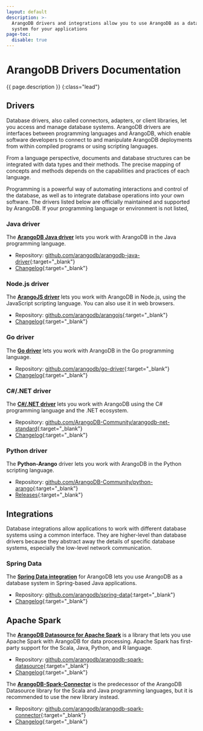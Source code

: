 ```yaml
---
layout: default
description: >-
  ArangoDB drivers and integrations allow you to use ArangoDB as a database
  system for your applications
page-toc:
  disable: true
---
```

# ArangoDB Drivers Documentation

{{ page.description }}
{:class="lead"}

## Drivers

Database drivers, also called connectors, adapters, or client libraries, let you
access and manage database systems. ArangoDB drivers are interfaces between
programming languages and ArangoDB, which enable software developers to connect
to and manipulate ArangoDB deployments from within compiled programs or using
scripting languages.

From a language perspective, documents and database structures can be integrated
with data types and their methods. The precise mapping of concepts and methods
depends on the capabilities and practices of each language.

Programming is a powerful way of automating interactions and control of the
database, as well as to integrate database operations into your own software.
The drivers listed below are officially maintained and supported by ArangoDB.
If your programming language or environment is not listed, 

### Java driver

The [**ArangoDB Java driver**](java.html) lets you work with ArangoDB in the
Java programming language.

- Repository: [github.com/arangodb/arangodb-java-driver](https://github.com/arangodb/arangodb-java-driver){:target="_blank"}
- [Changelog](https://github.com/arangodb/arangodb-java-driver/blob/master/ChangeLog.md#readme){:target="_blank"}

### Node.js driver

The [**ArangoJS driver**](js.html) lets you work with ArangoDB in Node.js, using
the JavaScript scripting language. You can also use it in web browsers.

- Repository: [github.com/arangodb/arangojs](https://github.com/arangodb/arangojs){:target="_blank"}
- [Changelog](https://github.com/arangodb/arangojs/blob/main/CHANGELOG.md#readme){:target="_blank"}

### Go driver

The [**Go driver**](go.html) lets you work with ArangoDB in the Go programming
language.

- Repository: [github.com/arangodb/go-driver](https://github.com/arangodb/go-driver){:target="_blank"}
- [Changelog](https://github.com/arangodb/go-driver/blob/master/CHANGELOG.md#readme){:target="_blank"}

### C#/.NET driver

The [**C#/.NET driver**](dotnet.html) lets you work with ArangoDB using the C#
programming language and the .NET ecosystem.

- Repository: [github.com/ArangoDB-Community/arangodb-net-standard](https://github.com/ArangoDB-Community/arangodb-net-standard){:target="_blank"}
- [Changelog](https://github.com/ArangoDB-Community/arangodb-net-standard/blob/master/ChangeLog.md){:target="_blank"}

### Python driver

The **Python-Arango** driver lets you work with ArangoDB in the Python scripting
language.

- Repository: [github.com/ArangoDB-Community/python-arango](https://github.com/ArangoDB-Community/python-arango){:target="_blank"}
- [Releases](https://github.com/ArangoDB-Community/python-arango/releases){:target="_blank"}

## Integrations

Database integrations allow applications to work with different database systems
using a common interface. They are higher-level than database drivers because
they abstract away the details of specific database systems, especially the
low-level network communication.

### Spring Data

The [**Spring Data integration**](spring-data.html) for ArangoDB lets you use
ArangoDB as a database system in Spring-based Java applications.

- Repository: [github.com/arangodb/spring-data](https://github.com/arangodb/spring-data){:target="_blank"}
- [Changelog](https://github.com/arangodb/spring-data/blob/master/ChangeLog.md#readme){:target="_blank"}

## Apache Spark

The [**ArangoDB Datasource for Apache Spark**](spark-connector-new.html) is a
library that lets you use Apache Spark with ArangoDB for data processing.
Apache Spark has first-party support for the Scala, Java, Python, and R language.

- Repository: [github.com/arangodb/arangodb-spark-datasource](https://github.com/arangodb/arangodb-spark-datasource){:target="_blank"}
- [Changelog](https://github.com/arangodb/arangodb-spark-datasource/blob/main/ChangeLog.md){:target="_blank"}

The [**ArangoDB-Spark-Connector**](spark-connector.html) is the predecessor of
the ArangoDB Datasource library for the Scala and Java programming languages,
but it is recommended to use the new library instead.

 - Repository: [github.com/arangodb/arangodb-spark-connector](https://github.com/arangodb/arangodb-spark-connector){:target="_blank"}
 - [Changelog](https://github.com/arangodb/arangodb-spark-connector/blob/master/ChangeLog.md#readme){:target="_blank"}
